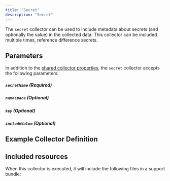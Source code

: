 ```yaml
---
title: "Secret"
description: "Secret"
---
```


The `secret` collector can be used to include metadata about secrets (and optionally the value) in the collected data.
This collector can be included multiple times, reference difference secrets.

## Parameters

In addition to the [shared collector properties](https://troubleshoot.io), the `secret` collector accepts the following parameters:

##### `secretName` (Required)

##### `namespace` (Optional)

##### `key` (Optional)

##### `includeValue` (Optional)

## Example Collector Definition

## Included resources

When this collector is executed, it will include the following files in a support bundle:
